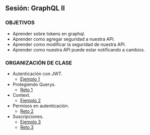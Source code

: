 ## Sesión: GraphQL II

### OBJETIVOS
 - Aprender sobre tokens en graphql.
 - Aprender como agregar seguridad a nuestra API.
 - Aprender como modificar la seguridad de nuestra API.
 - Aprender como nuestra API puede estar notificando a cambios.

### ORGANIZACIÓN DE CLASE


- Autenticación con JWT.
    - [Ejemplo 1](Ejemplo-01)
- Protegiendo Querys.
    - [Reto 1](Reto-01)
- Context.
    - [Ejemplo 2](Ejemplo-02)
- Permisos en autenticación.
    - [Reto 2](Reto-02) 
- Suscripciones.
    - [Ejemplo 3](Ejemplo-03)
    - [Reto 3](Reto-03)

